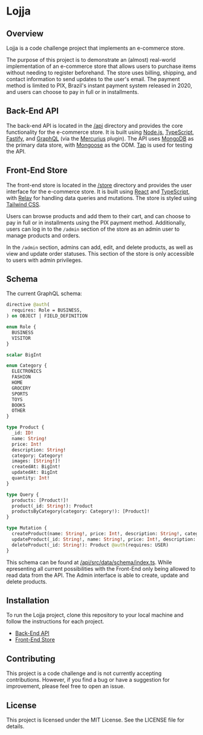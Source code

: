 # Lojja

## Overview
Lojja is a code challenge project that implements an e-commerce store.  

The purpose of this project is to demonstrate an (almost) real-world implementation of an e-commerce store that allows users to purchase items without needing to register beforehand. The store uses billing, shipping, and contact information to send updates to the user's email. The payment method is limited to PIX, Brazil's instant payment system released in 2020, and users can choose to pay in full or in installments.  

## Back-End API
The back-end API is located in the [/api](/api/) directory and provides the core functionality for the e-commerce store. It is built using [Node.js](https://nodejs.org), [TypeScript](https://www.typescriptlang.org/), [Fastify](https://www.fastify.io/), and [GraphQL](https://graphql.org/) (via the [Mercurius](https://mercurius.dev/) plugin). The API uses [MongoDB](https://www.mongodb.com/) as the primary data store, with [Mongoose](https://mongoosejs.com/) as the ODM. [Tap](https://www.node-tap.org/) is used for testing the API.

## Front-End Store
The front-end store is located in the [/store](/store/) directory and provides the user interface for the e-commerce store. It is built using [React](https://reactjs.org/) and [TypeScript](https://www.typescriptlang.org/), with [Relay](https://relay.dev/) for handling data queries and mutations. The store is styled using [Tailwind CSS](https://tailwindcss.com/).

Users can browse products and add them to their cart, and can choose to pay in full or in installments using the PIX payment method. Additionally, users can log in to the `/admin` section of the store as an admin user to manage products and orders.  

In the `/admin` section, admins can add, edit, and delete products, as well as view and update order statuses. This section of the store is only accessible to users with admin privileges.

## Schema
The current GraphQL schema:
  
```graphql
directive @auth(
  requires: Role = BUSINESS,
) on OBJECT | FIELD_DEFINITION

enum Role {
  BUSINESS
  VISITOR
}

scalar BigInt

enum Category {
  ELECTRONICS
  FASHION
  HOME
  GROCERY
  SPORTS
  TOYS
  BOOKS
  OTHER
}

type Product {
  _id: ID!
  name: String!
  price: Int!
  description: String!
  category: Category!
  images: [String!]!
  createdAt: BigInt!
  updatedAt: BigInt
  quantity: Int!
}

type Query {
  products: [Product!]!
  product(_id: String!): Product
  productsByCategory(category: Category!): [Product]!
}

type Mutation {
  createProduct(name: String!, price: Int!, description: String!, category: Category!, images: [String!]!, quantity: Int!): Product! @auth(requires: USER)
  updateProduct(_id: String!, name: String!, price: Int!, description: String!, category: Category!, images: [String!]!, quantity: Int!): Product! @auth(requires: USER)
  deleteProduct(_id: String!): Product @auth(requires: USER)
}
```

This schema can be found at [/api/src/data/schema/index.ts](/api/src/data/schema/index.ts).
While epresenting all current possibilities with the Front-End only being allowed to read data from the API. The Admin interface is able to create, update and delete products.

## Installation
To run the Lojja project, clone this repository to your local machine and follow the instructions for each project.

* [Back-End API](/api/README.md)
* [Front-End Store](/store/README.md)

## Contributing
This project is a code challenge and is not currently accepting contributions. However, if you find a bug or have a suggestion for improvement, please feel free to open an issue.

## License
This project is licensed under the MIT License. See the LICENSE file for details.
